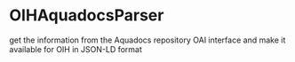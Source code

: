# OIHAquadocsParser
get the information from the Aquadocs repository OAI interface and make it available for OIH in JSON-LD format
